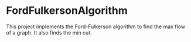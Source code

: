# FordFulkersonAlgorithm

This project implements the Ford-Fulkerson algorithm to find the max flow of a graph. It also finds the min cut.
